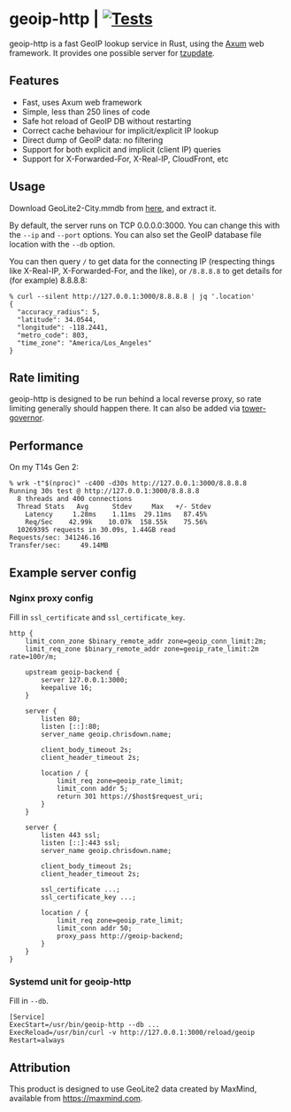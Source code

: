 # geoip-http | [![Tests](https://img.shields.io/github/actions/workflow/status/cdown/geoip-http/ci.yml?branch=master)](https://github.com/cdown/geoip-http/actions?query=branch%3Amaster)

geoip-http is a fast GeoIP lookup service in Rust, using the
[Axum](https://docs.rs/axum/latest/axum/) web framework. It provides one
possible server for [tzupdate](https://github.com/cdown/tzupdate).

## Features

- Fast, uses Axum web framework
- Simple, less than 250 lines of code
- Safe hot reload of GeoIP DB without restarting
- Correct cache behaviour for implicit/explicit IP lookup
- Direct dump of GeoIP data: no filtering
- Support for both explicit and implicit (client IP) queries
- Support for X-Forwarded-For, X-Real-IP, CloudFront, etc

## Usage

Download GeoLite2-City.mmdb from
[here](https://dev.maxmind.com/geoip/geolite2-free-geolocation-data/), and
extract it.

By default, the server runs on TCP 0.0.0.0:3000. You can change this with the
`--ip` and `--port` options. You can also set the GeoIP database file location
with the `--db` option.

You can then query `/` to get data for the connecting IP (respecting things
like X-Real-IP, X-Forwarded-For, and the like), or `/8.8.8.8` to get details
for (for example) 8.8.8.8:

```
% curl --silent http://127.0.0.1:3000/8.8.8.8 | jq '.location'
{
  "accuracy_radius": 5,
  "latitude": 34.0544,
  "longitude": -118.2441,
  "metro_code": 803,
  "time_zone": "America/Los_Angeles"
}
```

## Rate limiting

geoip-http is designed to be run behind a local reverse proxy, so rate limiting
generally should happen there. It can also be added via
[tower-governor](https://github.com/benwis/tower-governor).

## Performance

On my T14s Gen 2:

    % wrk -t"$(nproc)" -c400 -d30s http://127.0.0.1:3000/8.8.8.8
    Running 30s test @ http://127.0.0.1:3000/8.8.8.8
      8 threads and 400 connections
      Thread Stats   Avg      Stdev     Max   +/- Stdev
        Latency     1.28ms    1.11ms  29.11ms   87.45%
        Req/Sec    42.99k    10.07k  158.55k    75.56%
      10269395 requests in 30.09s, 1.44GB read
    Requests/sec: 341246.16
    Transfer/sec:     49.14MB

## Example server config

### Nginx proxy config

Fill in `ssl_certificate` and `ssl_certificate_key`.

```
http {
    limit_conn_zone $binary_remote_addr zone=geoip_conn_limit:2m;
    limit_req_zone $binary_remote_addr zone=geoip_rate_limit:2m rate=100r/m;

    upstream geoip-backend {
        server 127.0.0.1:3000;
        keepalive 16;
    }

    server {
        listen 80;
        listen [::]:80;
        server_name geoip.chrisdown.name;

        client_body_timeout 2s;
        client_header_timeout 2s;

        location / {
            limit_req zone=geoip_rate_limit;
            limit_conn addr 5;
            return 301 https://$host$request_uri;
        }
    }

    server {
        listen 443 ssl;
        listen [::]:443 ssl;
        server_name geoip.chrisdown.name;

        client_body_timeout 2s;
        client_header_timeout 2s;

        ssl_certificate ...;
        ssl_certificate_key ...;

        location / {
            limit_req zone=geoip_rate_limit;
            limit_conn addr 50;
            proxy_pass http://geoip-backend;
        }
    }
}
```

### Systemd unit for geoip-http

Fill in `--db`.

```
[Service]
ExecStart=/usr/bin/geoip-http --db ...
ExecReload=/usr/bin/curl -v http://127.0.0.1:3000/reload/geoip
Restart=always
```

## Attribution

This product is designed to use GeoLite2 data created by MaxMind, available
from https://maxmind.com.
